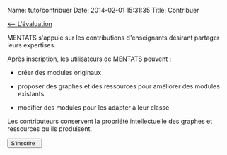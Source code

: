 Name: tuto/contribuer
Date: 2014-02-01 15:31:35
Title: Contribuer

[<-- L'évaluation](/tuto/evaluation)


MENTATS s'appuie sur les contributions d'enseignants désirant partager leurs expertises.

Après inscription, les utilisateurs de MENTATS peuvent :

*    créer des modules originaux

*    proposer des graphes et des ressources pour améliorer des modules existants

*    modifier des modules pour les adapter à leur classe

Les contributeurs conservent la propriété intellectuelle des graphes et ressources qu'ils produisent.  

[<button class="btn btn-primary pull-right" type="button"> S'inscrire &nbsp;<i class="icon-arrow-left"></i></button>](/account/register)
